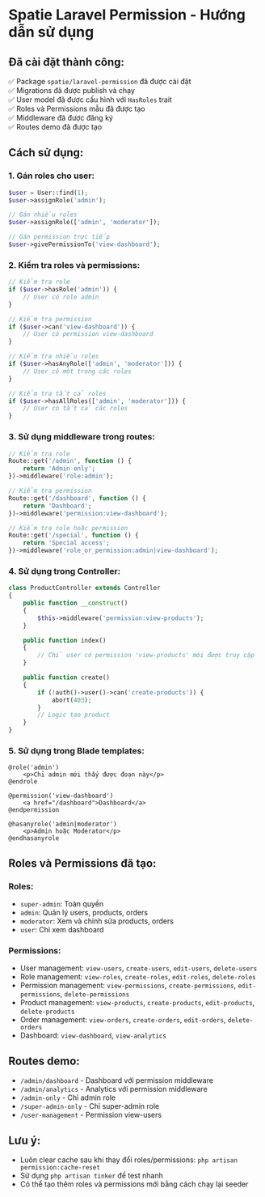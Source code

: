# Spatie Laravel Permission - Hướng dẫn sử dụng

## Đã cài đặt thành công:

✅ Package `spatie/laravel-permission` đã được cài đặt  
✅ Migrations đã được publish và chạy  
✅ User model đã được cấu hình với `HasRoles` trait  
✅ Roles và Permissions mẫu đã được tạo  
✅ Middleware đã được đăng ký  
✅ Routes demo đã được tạo

## Cách sử dụng:

### 1. Gán roles cho user:

```php
$user = User::find(1);
$user->assignRole('admin');

// Gán nhiều roles
$user->assignRole(['admin', 'moderator']);

// Gán permission trực tiếp
$user->givePermissionTo('view-dashboard');
```

### 2. Kiểm tra roles và permissions:

```php
// Kiểm tra role
if ($user->hasRole('admin')) {
    // User có role admin
}

// Kiểm tra permission
if ($user->can('view-dashboard')) {
    // User có permission view-dashboard
}

// Kiểm tra nhiều roles
if ($user->hasAnyRole(['admin', 'moderator'])) {
    // User có một trong các roles
}

// Kiểm tra tất cả roles
if ($user->hasAllRoles(['admin', 'moderator'])) {
    // User có tất cả các roles
}
```

### 3. Sử dụng middleware trong routes:

```php
// Kiểm tra role
Route::get('/admin', function () {
    return 'Admin only';
})->middleware('role:admin');

// Kiểm tra permission
Route::get('/dashboard', function () {
    return 'Dashboard';
})->middleware('permission:view-dashboard');

// Kiểm tra role hoặc permission
Route::get('/special', function () {
    return 'Special access';
})->middleware('role_or_permission:admin|view-dashboard');
```

### 4. Sử dụng trong Controller:

```php
class ProductController extends Controller
{
    public function __construct()
    {
        $this->middleware('permission:view-products');
    }

    public function index()
    {
        // Chỉ user có permission 'view-products' mới được truy cập
    }

    public function create()
    {
        if (!auth()->user()->can('create-products')) {
            abort(403);
        }
        // Logic tạo product
    }
}
```

### 5. Sử dụng trong Blade templates:

```blade
@role('admin')
    <p>Chỉ admin mới thấy được đoạn này</p>
@endrole

@permission('view-dashboard')
    <a href="/dashboard">Dashboard</a>
@endpermission

@hasanyrole('admin|moderator')
    <p>Admin hoặc Moderator</p>
@endhasanyrole
```

## Roles và Permissions đã tạo:

### Roles:

-   `super-admin`: Toàn quyền
-   `admin`: Quản lý users, products, orders
-   `moderator`: Xem và chỉnh sửa products, orders
-   `user`: Chỉ xem dashboard

### Permissions:

-   User management: `view-users`, `create-users`, `edit-users`, `delete-users`
-   Role management: `view-roles`, `create-roles`, `edit-roles`, `delete-roles`
-   Permission management: `view-permissions`, `create-permissions`, `edit-permissions`, `delete-permissions`
-   Product management: `view-products`, `create-products`, `edit-products`, `delete-products`
-   Order management: `view-orders`, `create-orders`, `edit-orders`, `delete-orders`
-   Dashboard: `view-dashboard`, `view-analytics`

## Routes demo:

-   `/admin/dashboard` - Dashboard với permission middleware
-   `/admin/analytics` - Analytics với permission middleware
-   `/admin-only` - Chỉ admin role
-   `/super-admin-only` - Chỉ super-admin role
-   `/user-management` - Permission view-users

## Lưu ý:

-   Luôn clear cache sau khi thay đổi roles/permissions: `php artisan permission:cache-reset`
-   Sử dụng `php artisan tinker` để test nhanh
-   Có thể tạo thêm roles và permissions mới bằng cách chạy lại seeder

